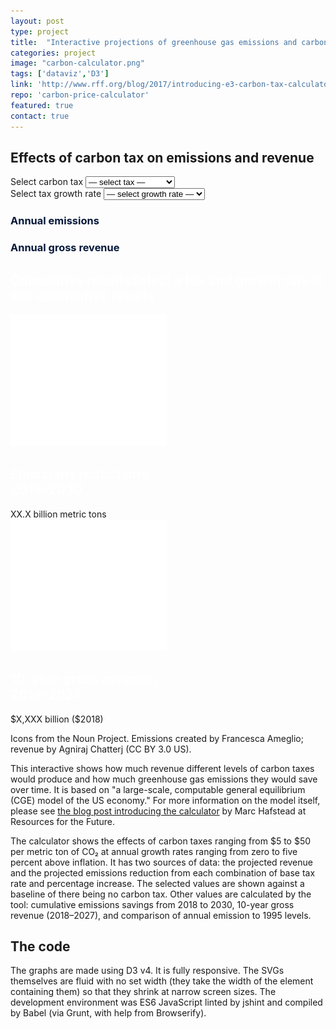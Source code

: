 ```yaml
---
layout: post
type: project
title:  "Interactive projections of greenhouse gas emissions and carbon tax revenue"
categories: project
image: "carbon-calculator.png"
tags: ['dataviz','D3']
link: 'http://www.rff.org/blog/2017/introducing-e3-carbon-tax-calculator-estimating-future-co2-emissions-and-revenues'
repo: 'carbon-price-calculator'
featured: true
contact: true
---
```


<script src="https://d3js.org/d3.v4.min.js"></script>
<script src="/calculator-revised/js/d3-tip.js"></script>
<link rel="stylesheet" type="text/css" href="/calculator-revised/css/styles.css" />
<link href="https://fonts.googleapis.com/css?family=Oswald" rel="stylesheet" />
<style>
    #carbon-calculator h2 {
        top: 0;
    }
    #carbon-calculator .margins h3 {
        color: #051839;
    }
    #summary-stats h2 {
        color: white;
    }
</style>

<div id="carbon-calculator">
<h2 class="no-margin">Effects of carbon tax on emissions and revenue</h2>
<div class="margins">
  <div class="dropdowns">
    <div class="flex-container">
      <label id="price-label" class="attention" for="price-selector">Select carbon tax</label>
      <select class="grow" id="price-selector">
          <option selected disabled hidden value="">— select tax —</option>
          <option value="5">$5 / metric ton CO&#8322;</option>
          <option value="10">$10 / metric ton CO&#8322;</option>
          <option value="15">$15 / metric ton CO&#8322;</option>
          <option value="20">$20 / metric ton CO&#8322;</option>
          <option value="25">$25 / metric ton CO&#8322;</option>
          <option value="30">$30 / metric ton CO&#8322;</option>
          <option value="35">$35 / metric ton CO&#8322;</option>
          <option value="40">$40 / metric ton CO&#8322;</option>
          <option value="45">$45 / metric ton CO&#8322;</option>
          <option value="50">$50 / metric ton CO&#8322;</option>
      </select>
    </div>
    <div class="flex-container">
      <label id="rate-label" class="attention" for="rate-selector">Select tax growth rate</label>
      <select class="grow" id="rate-selector">
        <option selected disabled hidden value="">— select growth rate —</option>
        <option value="0">0% above inflation</option>
        <option value="0.01">1% above inflation</option>
        <option value="0.02">2% above inflation</option>
        <option value="0.03">3% above inflation</option>
        <option value="0.04">4% above inflation</option>
        <option value="0.05">5% above inflation</option>
      </select>
    </div>
  </div>

  <div class="flex-container space-around">
    <div class="chart-wrapper grow shrink">
      <h3>Annual emissions</h3>
      <div id="container"></div>
    </div>
    <div class="chart-wrapper grow shrink">
      <h3>Annual gross revenue</h3>
      <div id="container-2"></div>
    </div>
  </div>
</div>
<div id="summary-stats" class="not-calculated">
  <h2 class="no-margin"><span class="when-calculated-only">Cumulative results</span><span class="bind-text attention">Select a tax and growth rate to see cumulative results</span></h2>
  <div class="flex-container space-around">
    <div id="summary-emissions" class="summary flex-container grow">
      <div class="summary-icon">
        <img src="/calculator-revised/files/emissions.svg" />
      </div>
      <div class="summary-data grow">
        <h2>Emissions reductions,<br />2018&ndash;2030</h2>
        <span class="bind-total">XX.X billion metric tons</span>
      </div>
    </div>
    <div id="summary-revenue" class="summary flex-container grow">
      <div class="summary-icon">
        <img src="/calculator-revised/files/revenue.svg" />
      </div>
      <div class="summary-data grow">
        <h2>10-year gross revenue,<br />2018&ndash;2027</h2>
          <span class="bind-total">$X,XXX billion ($2018)</span>
      </div>
    </div>
  </div>
  <p class="credits no-margin">Icons from the Noun Project. Emissions created by Francesca Ameglio; revenue by Agniraj Chatterj (CC BY 3.0 US).</p>
</div>
</div>
<p></p>

This interactive shows how much revenue different levels of carbon taxes would produce and how much greenhouse gas emissions they would save over time. It is based on "a large-scale, computable general equilibrium (CGE) model of the US economy." For more information on the model itself, please see [the blog post introducing the calculator](http://www.rff.org/blog/2017/introducing-e3-carbon-tax-calculator-estimating-future-co2-emissions-and-revenues) by Marc Hafstead at Resources for the Future.


The calculator shows the effects of carbon taxes ranging from $5 to $50 per metric ton of CO&#8322; at annual growth rates ranging from zero to five percent above inflation. It has two sources of data: the projected revenue and the projected emissions reduction from each combination of base tax rate and percentage increase. The selected values are shown against a baseline of there being no carbon tax. Other values are calculated by the tool: cumulative emissions savings from 2018 to 2030, 10-year gross revenue (2018–2027), and comparison of annual emission to 1995 levels.

## The code

The graphs are made using D3 v4. It is fully responsive. The SVGs themselves are fluid with no set width (they take the width of the element containing them) so that they shrink at narrow screen sizes. The development environment was ES6 JavaScript linted by jshint and compiled by Babel (via Grunt, with help from Browserify).

<script src="/calculator-revised/js/scripts.js"></script>